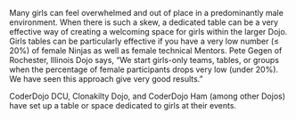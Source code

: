 Many girls can feel overwhelmed and out of place in a predominantly male environment. When there is such a skew, a dedicated table can be a very effective way of creating a welcoming space for girls within the larger Dojo. Girls tables can be particularly effective if you have a very low number \(≤ 20%\) of female Ninjas as well as female technical Mentors. Pete Gegen of Rochester, Illinois Dojo says, “We start girls-only teams, tables, or groups when the percentage of female participants drops very low \(under 20%\). We have seen this approach give very good results.” 

CoderDojo DCU, Clonakilty Dojo, and CoderDojo Ham \(among other Dojos\) have set up a table or space dedicated to girls at their events.

